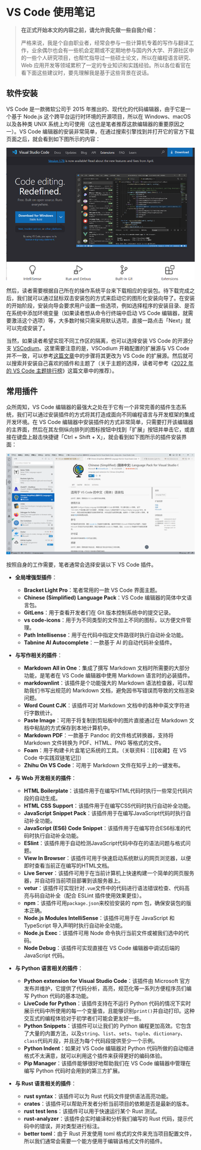 # VS Code 使用笔记

> **在正式开始本文的内容之前，请允许我先做一些自我介绍：**
>
> 严格来说，我是个自由职业者，经常会参与一些计算机专着的写作与翻译工作，业余偶尔也会有一些机会定期或不定期地参与国内外大学、开源社区中的一些个人研究项目，也帮忙指导过一些硕士论文，所以在编程语言研究、Web 应用开发等领域累积了一定的专业知识和实践经验。所以各位看官在看下面这些建议时，要先理解我是基于这些背景在说话。

## 软件安装

VS Code 是一款微软公司于 2015 年推出的、现代化的代码编辑器，由于它是一个基于 Node.js 这个跨平台运行时环境的开源项目，所以在 Windows、macOS 以及各种类 UNIX 系统上均可使用（这也是笔者推荐这款编辑器的重要原因之一）。VS Code 编辑器的安装非常简单，在通过搜索引擎找到并打开它的官方下载页面之后，就会看到如下图所示的内容：

![VS Code 的官方下载页面](./img/vscode_web.png)

然后，读者需要根据自己所在的操作系统平台来下载相应的安装包。待下载完成之后，我们就可以通过鼠标双击安装包的方式来启动它的图形化安装向导了。在安装的开始阶段，安装向导会要求用户设置一些选项，例如选择程序的安装目录、是否在系统中添加环境变量（如果读者想从命令行终端中启动 VS Code 编辑器，就需要激活这个选项）等，大多数时候只需采用默认选项，直接一路点击「Next」就可以完成安装了。

当然，如果读者希望实现不同工作区的隔离，也可以选择安装 VS Code 的开源分支 [VSCodium](https://github.com/VSCodium/vscodium)。这里需要注意的是，VSCodium 开箱配置的扩展源与 VS Code 并不一致，可以参考[这篇文章](https://client.sspai.com/link?arget=https%3A%2F%2Fblog.csdn.net%2Fpythonyzh2019%2Farticle%2Fdetails%2F117395923)中的步骤将其更改为 VS Code 的扩展源。然后就可以搜索并安装自己喜欢的插件和主题了（关于主题的选择，读者可参考《[2022 年的 VS Code 主题排行榜](https://zhuanlan.zhihu.com/p/553669477)》这篇文章中的推荐）。

## 常用插件

众所周知，VS Code 编辑器的最强大之处在于它有一个非常完善的插件生态系统，我们可以通过安装插件的方式将其打造成面向不同编程语言与开发框架的集成开发环境。在 VS Code 编辑器中安装插件的方式非常简单，只需要打开该编辑器的主界面，然后在其左侧纵向排列的图标按钮中找到「扩展」按钮并单击它，或直接在键盘上敲击快捷键「Ctrl + Shift + X」，就会看到如下图所示的插件安装界面：

![VS Code 的插件安装界面](./img/vscode_plugin.png)

按照自身的工作需要，笔者通常会选择安装以下 VS Code 插件。

- **全局增强型插件**：
  - **Bracket Light Pro**：笔者常用的一款 VS Code 界面主题。
  - **Chinese (Simplified) Language Pack**：VS Code 编辑器的简体中文语言包。
  - **GitLens**：用于查看开发者们在 Git 版本控制系统中的提交记录。
  - **vs code-icons**：用于为不同类型的文件加上不同的图标，以方便文件管理。
  - **Path Intellisense**：用于在代码中指定文件路径时执行自动补全功能。
  - **Tabnine AI Autocomplete**：一款基于 AI 的自动代码补全插件。

- **与写作相关的插件**：
  - **Markdown All in One**：集成了撰写 Markdown 文档时所需要的大部分功能，是笔者在 VS Code 编辑器中使用 Markdown 语言时的必装插件。
  - **markdownlint**：该插件是个功能强大的 Markdown 语法检查器，可以帮助我们书写出规范的 Markdown 文档，避免因书写错误而导致的文档渲染问题。
  - **Word Count CJK**：该插件可对 Markdown 文档中的各种中英文字符进行字数统计。
  - **Paste Image**：可用于将复制到剪贴板中的图片直接通过在 Markdown 文档中粘贴的方式保存到本地计算机中。
  - **Markdown PDF**：一款基于 Pandoc 的文件格式转换器，支持将 Markdown 文件转换为 PDF、HTML、PNG 等格式的文件。
  - **Foam**：用于构建卡片盒笔记系统的工具。（关联资料：[[【收藏】在 VS Code 中实践双链笔记]]）
  - **Zhihu On VS Code**：可用于 Markdown 文件在知乎上的一键发布。

- **与 Web 开发相关的插件**：
  - **HTML Boilerplate**：该插件用于在编写HTML代码时执行一些常见代码片段的自动生成。
  - **HTML CSS Support**：该插件用于在编写CSS代码时执行自动补全功能。
  - **JavaScript Snippet Pack**：该插件用于在编写JavaScript代码时执行自动补全功能。
  - **JavaScript (ES6) Code Snippet**：该插件用于在编写符合ES6标准的代码时执行自动补全功能。
  - **ESlint**：该插件用于自动检测JavaScript代码中存在的语法问题与格式问题。
  - **View In Browser**：该插件可用于快速启动系统默认的网页浏览器，以便即时查看当前正在编写的HTML文档。
  - **Live Server**：该插件可用于在当前计算机上快速构建一个简单的网页服务器，并自动将当前项目部署到该服务器上。
  - **vetur**：该插件可实现针对`.vue`文件中的代码进行语法错误检查、代码高亮与码自动补全（配合 ESLint 插件使用效果更佳）。
  - **npm**：该插件可用`package.json`来校验安装的 npm 包，确保安装包的版本正确。
  - **Node.js Modules IntelliSense**：该插件可用于在 JavaScript 和 TypeScript 导入声明时执行自动补全功能。
  - **Node.js Exec**：该插件可用 Node 命令执行当前文件或被我们选中的代码。
  - **Node Debug**：该插件可实现直接在 VS Code 编辑器中调试后端的 JavaScript 代码。

- **与 Python 语言相关的插件**：
  - **Python extension for Visual Studio Code**：该插件由 Microsoft 官方发布并维护，它提供了代码分析，高亮，规范化等一系列方便程序员们编写 Python 代码的基本功能。
  - **LiveCode for Python**：该插件支持在不运行 Python 代码的情况下实时展示代码中所使用的每一个变量值，且能够识别`print()`并自动打印。这种交互式的编程体验对于初学者们可能会更友好一些。
  - **Python Snippets**：该插件可以让我们的 Python 编程更加高效。它包含了大量的内置方法，以及`string`、`list`、`sets`、`tuple`、`dictionary`、`class`代码片段，并且还为每个代码段提供至少一个示例。
  - **Python Indent**：如果对 VS Code 编辑器对 Python 代码所做的自动缩进格式不太满意，就可以利用这个插件来获得更好的编码体验。
  - **Pip Manager**：该插件能够很好地帮助我们在 VS Code 编辑器中管理在编写 Python 代码时会用到的第三方扩展。

- **与 Rust 语言相关的插件**：
  - **rust syntax**：该插件可以为 Rust 代码文件提供语法高亮功能。
  - **crates**：该插件可以帮助开发者分析当前项目的依赖是否是最新的版本。
  - **rust test lens**：该插件可以用于快速运行某个 Rust 测试。
  - **rust-analyzer**：该插件会实时编译和分析我们编写的 Rust 代码，提示代码中的错误，并对类型进行标注。
  - **better toml**：由于 Rust 开发使用 toml 格式的文件来充当项目配置文件，所以我们通常会需要一个能方便用于编辑该格式文件的插件。
